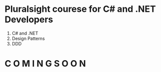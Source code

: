 # Pluralsight courese for C# and .NET Developers

1. C# and .NET
2. Design Patterns
3. DDD

# C O M I N G  S O O N
